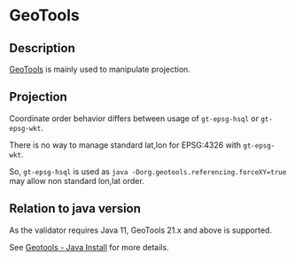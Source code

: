 # GeoTools

## Description

[GeoTools](https://geotools.org/) is mainly used to manipulate projection.

## Projection

Coordinate order behavior differs between usage of `gt-epsg-hsql` or `gt-epsg-wkt`.

There is no way to manage standard lat,lon for EPSG:4326 with `gt-epsg-wkt`.

So, `gt-epsg-hsql` is used as `java -Dorg.geotools.referencing.forceXY=true` may allow non standard lon,lat order.

## Relation to java version

As the validator requires Java 11, GeoTools 21.x and above is supported.

See [Geotools - Java Install](http://docs.geotools.org/latest/userguide/build/install/jdk.html#) for more details.




